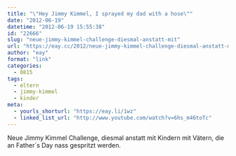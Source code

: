 ```yaml
---
title: "\"Hey Jimmy Kimmel, I sprayed my dad with a hose\""
date: "2012-06-19"
datetime: "2012-06-19 15:55:38"
id: "22666"
slug: "neue-jimmy-kimmel-challenge-diesmal-anstatt-mit"
url: "https://eay.cc/2012/neue-jimmy-kimmel-challenge-diesmal-anstatt-mit/"
author: "eay"
format: "link"
categories:
  - 0815
tags:
  - eltern
  - jimmy-kimmel
  - kinder
meta:
  - yourls_shorturl: "https://eay.li/1wz"
  - linked_list_url: "http://www.youtube.com/watch?v=6hs_m46toTc"
---
```


Neue Jimmy Kimmel Challenge, diesmal anstatt mit Kindern mit Vätern, die an Father´s Day nass gespritzt werden.
